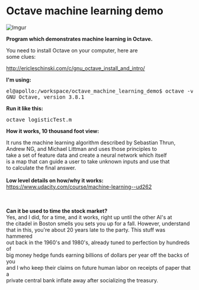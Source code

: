 # Octave machine learning demo

![Imgur](http://i.imgur.com/noZtJKf.jpg)

**Program which demonstrates machine learning in Octave.**

You need to install Octave on your computer, here are<br>
some clues:<br>

<a href="http://ericleschinski.com/c/gnu_octave_install_and_intro/">http://ericleschinski.com/c/gnu_octave_install_and_intro/</a>

<b>I'm using:</b>
<pre>el@apollo:/workspace/octave_machine_learning_demo$ octave -v 
GNU Octave, version 3.8.1
</pre>


<b>Run it like this:<br></b>

<pre>
octave logisticTest.m
</pre>

<b>How it works, 10 thousand foot view:<br></b>

It runs the machine learning algorithm described by Sebastian Thrun,<br>
Andrew NG, and Michael Littman and uses those principles to <br>
take a set of feature data and create a neural network which itself<br>
is a map that can guide a user to take unknown inputs and use that<br>
to calculate the final answer.<br>
<br>
<b>Low level details on how/why it works:</b>
<br>
<a href="https://www.udacity.com/course/machine-learning--ud262">https://www.udacity.com/course/machine-learning--ud262</a>

<br>
<br>
<b>Can it be used to time the stock market?</b><br>
Yes, and I did, for a time, and it works, right up until the other AI's at <br>
the citadel in Boston smells you sets you up for a fall. However, understand <br>
that in this, you're about 20 years late to the party.  This stuff was hammered<br>
out back in the 1960's and 1980's, already tuned to perfection by hundreds of <br>
big money hedge funds earning billions of dollars per year off the backs of you <br>
and I who keep their claims on future human labor on receipts of paper that a<br>
private central bank inflate away after socializing the treasury.<br>
<br>
<br>






